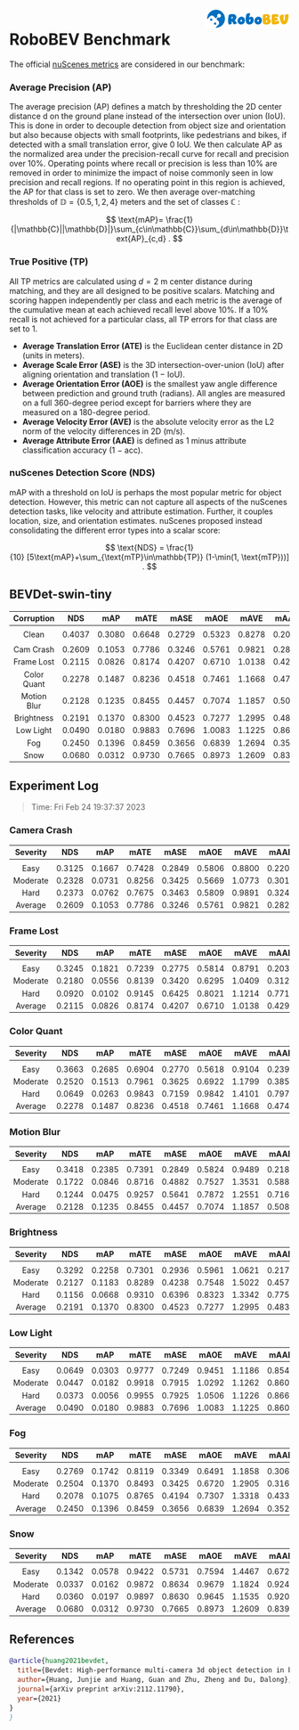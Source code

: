 <img src="..\figs\logo2.png" align="right" width="30%">

# RoboBEV Benchmark

The official [nuScenes metrics](https://www.nuscenes.org/object-detection/?externalData=all&mapData=all&modalities=Any) are considered in our benchmark:

### Average Precision (AP)

The average precision (AP) defines a match by thresholding the 2D center distance d on the ground plane instead of the intersection over union (IoU). This is done in order to decouple detection from object size and orientation but also because objects with small footprints, like pedestrians and bikes, if detected with a small translation error, give $0$ IoU.
We then calculate AP as the normalized area under the precision-recall curve for recall and precision over 10%. Operating points where recall or precision is less than $10$% are removed in order to minimize the impact of noise commonly seen in low precision and recall regions. If no operating point in this region is achieved, the AP for that class is set to zero. We then average over-matching thresholds of $\mathbb{D}=\{0.5, 1, 2, 4\}$ meters and the set of classes $\mathbb{C}$ :

$$
\text{mAP}= \frac{1}{|\mathbb{C}||\mathbb{D}|}\sum_{c\in\mathbb{C}}\sum_{d\in\mathbb{D}}\text{AP}_{c,d} .
$$

### True Positive (TP)

All TP metrics are calculated using $d=2$ m center distance during matching, and they are all designed to be positive scalars. Matching and scoring happen independently per class and each metric is the average of the cumulative mean at each achieved recall level above $10$%. If a $10$% recall is not achieved for a particular class, all TP errors for that class are set to $1$. 

- **Average Translation Error (ATE)** is the Euclidean center distance in 2D (units in meters). 
- **Average Scale Error (ASE)** is the 3D intersection-over-union (IoU) after aligning orientation and translation ($1$ − IoU).
- **Average Orientation Error (AOE)** is the smallest yaw angle difference between prediction and ground truth (radians). All angles are measured on a full $360$-degree period except for barriers where they are measured on a $180$-degree period.
- **Average Velocity Error (AVE)** is the absolute velocity error as the L2 norm of the velocity differences in 2D (m/s).
- **Average Attribute Error (AAE)** is defined as $1$ minus attribute classification accuracy ($1$ − acc).

### nuScenes Detection Score (NDS)

mAP with a threshold on IoU is perhaps the most popular metric for object detection. However, this metric can not capture all aspects of the nuScenes detection tasks, like velocity and attribute estimation. Further, it couples location, size, and orientation estimates. nuScenes proposed instead consolidating the different error types into a scalar score:

$$
\text{NDS} = \frac{1}{10} [5\text{mAP}+\sum_{\text{mTP}\in\mathbb{TP}} (1-\min(1, \text{mTP}))] .
$$


## BEVDet-swin-tiny

| **Corruption** | **NDS** | **mAP** | **mATE** | **mASE** | **mAOE** | **mAVE** | **mAAE** |
| :------------: | :-----: | :-----: | :------: | :------: | :------: | :------: | :------: |
|                |         |         |          |          |          |          |          |
|     Clean      | 0.4037 | 0.3080 | 0.6648 | 0.2729 | 0.5323 | 0.8278 | 0.2050 |
|                |         |         |          |          |          |          |          |
|   Cam Crash    | 0.2609    | 0.1053    | 0.7786     | 0.3246     | 0.5761     | 0.9821     | 0.2822     |
|   Frame Lost   | 0.2115    | 0.0826    | 0.8174     | 0.4207     | 0.6710     | 1.0138     | 0.4294     |
|  Color Quant   | 0.2278    | 0.1487    | 0.8236     | 0.4518     | 0.7461     | 1.1668     | 0.4742     |
|  Motion Blur   | 0.2128    | 0.1235    | 0.8455     | 0.4457     | 0.7074     | 1.1857     | 0.5080     |
|   Brightness   | 0.2191    | 0.1370    | 0.8300     | 0.4523     | 0.7277     | 1.2995     | 0.4833     |
|   Low Light    | 0.0490    | 0.0180    | 0.9883     | 0.7696     | 1.0083     | 1.1225     | 0.8607     |
|      Fog       | 0.2450    | 0.1396    | 0.8459     | 0.3656     | 0.6839     | 1.2694     | 0.3520     |
|      Snow      | 0.0680    | 0.0312    | 0.9730     | 0.7665     | 0.8973     | 1.2609     | 0.8393     |


## Experiment Log

> Time: Fri Feb 24 19:37:37 2023


### Camera Crash

| **Severity** | **NDS** | **mAP** | **mATE** | **mASE** | **mAOE** | **mAVE** | **mAAE** |
| :----------: | :-----: | :-----: | :------: | :------: | :------: | :------: | :------: |
|              |         |         |          |          |          |          |          |
|     Easy     | 0.3125    | 0.1667    | 0.7428     | 0.2849     | 0.5806     | 0.8800     | 0.2201     |
|   Moderate   | 0.2328    | 0.0731    | 0.8256     | 0.3425     | 0.5669     | 1.0773     | 0.3019     |
|     Hard     | 0.2373    | 0.0762    | 0.7675     | 0.3463     | 0.5809     | 0.9891     | 0.3246     |
|   Average    | 0.2609    | 0.1053    | 0.7786     | 0.3246     | 0.5761     | 0.9821     | 0.2822     |


### Frame Lost

| **Severity** | **NDS** | **mAP** | **mATE** | **mASE** | **mAOE** | **mAVE** | **mAAE** |
| :----------: | :-----: | :-----: | :------: | :------: | :------: | :------: | :------: |
|              |         |         |          |          |          |          |          |
|     Easy     | 0.3245    | 0.1821    | 0.7239     | 0.2775     | 0.5814     | 0.8791     | 0.2037     |
|   Moderate   | 0.2180    | 0.0556    | 0.8139     | 0.3420     | 0.6295     | 1.0409     | 0.3125     |
|     Hard     | 0.0920    | 0.0102    | 0.9145     | 0.6425     | 0.8021     | 1.1214     | 0.7719     |
|   Average    | 0.2115    | 0.0826    | 0.8174     | 0.4207     | 0.6710     | 1.0138     | 0.4294     |


### Color Quant

| **Severity** | **NDS** | **mAP** | **mATE** | **mASE** | **mAOE** | **mAVE** | **mAAE** |
| :----------: | :-----: | :-----: | :------: | :------: | :------: | :------: | :------: |
|              |         |         |          |          |          |          |          |
|     Easy     | 0.3663    | 0.2685    | 0.6904     | 0.2770     | 0.5618     | 0.9104     | 0.2393     |
|   Moderate   | 0.2520    | 0.1513    | 0.7961     | 0.3625     | 0.6922     | 1.1799     | 0.3854     |
|     Hard     | 0.0649    | 0.0263    | 0.9843     | 0.7159     | 0.9842     | 1.4101     | 0.7979     |
|   Average    | 0.2278    | 0.1487    | 0.8236     | 0.4518     | 0.7461     | 1.1668     | 0.4742     |


### Motion Blur

| **Severity** | **NDS** | **mAP** | **mATE** | **mASE** | **mAOE** | **mAVE** | **mAAE** |
| :----------: | :-----: | :-----: | :------: | :------: | :------: | :------: | :------: |
|              |         |         |          |          |          |          |          |
|     Easy     | 0.3418    | 0.2385    | 0.7391     | 0.2849     | 0.5824     | 0.9489     | 0.2189     |
|   Moderate   | 0.1722    | 0.0846    | 0.8716     | 0.4882     | 0.7527     | 1.3531     | 0.5882     |
|     Hard     | 0.1244    | 0.0475    | 0.9257     | 0.5641     | 0.7872     | 1.2551     | 0.7168     |
|   Average    | 0.2128    | 0.1235    | 0.8455     | 0.4457     | 0.7074     | 1.1857     | 0.5080     |


### Brightness

| **Severity** | **NDS** | **mAP** | **mATE** | **mASE** | **mAOE** | **mAVE** | **mAAE** |
| :----------: | :-----: | :-----: | :------: | :------: | :------: | :------: | :------: |
|              |         |         |          |          |          |          |          |
|     Easy     | 0.3292    | 0.2258    | 0.7301     | 0.2936     | 0.5961     | 1.0621     | 0.2176     |
|   Moderate   | 0.2127    | 0.1183    | 0.8289     | 0.4238     | 0.7548     | 1.5022     | 0.4571     |
|     Hard     | 0.1156    | 0.0668    | 0.9310     | 0.6396     | 0.8323     | 1.3342     | 0.7753     |
|   Average    | 0.2191    | 0.1370    | 0.8300     | 0.4523     | 0.7277     | 1.2995     | 0.4833     |


### Low Light

| **Severity** | **NDS** | **mAP** | **mATE** | **mASE** | **mAOE** | **mAVE** | **mAAE** |
| :----------: | :-----: | :-----: | :------: | :------: | :------: | :------: | :------: |
|              |         |         |          |          |          |          |          |
|     Easy     | 0.0649    | 0.0303    | 0.9777     | 0.7249     | 0.9451     | 1.1186     | 0.8546     |
|   Moderate   | 0.0447    | 0.0182    | 0.9918     | 0.7915     | 1.0292     | 1.1262     | 0.8607     |
|     Hard     | 0.0373    | 0.0056    | 0.9955     | 0.7925     | 1.0506     | 1.1226     | 0.8669     |
|   Average    | 0.0490    | 0.0180    | 0.9883     | 0.7696     | 1.0083     | 1.1225     | 0.8607     |


### Fog

| **Severity** | **NDS** | **mAP** | **mATE** | **mASE** | **mAOE** | **mAVE** | **mAAE** |
| :----------: | :-----: | :-----: | :------: | :------: | :------: | :------: | :------: |
|              |         |         |          |          |          |          |          |
|     Easy     | 0.2769    | 0.1742    | 0.8119     | 0.3349     | 0.6491     | 1.1858     | 0.3061     |
|   Moderate   | 0.2504    | 0.1370    | 0.8493     | 0.3425     | 0.6720     | 1.2905     | 0.3168     |
|     Hard     | 0.2078    | 0.1075    | 0.8765     | 0.4194     | 0.7307     | 1.3318     | 0.4331     |
|   Average    | 0.2450    | 0.1396    | 0.8459     | 0.3656     | 0.6839     | 1.2694     | 0.3520     |


### Snow

| **Severity** | **NDS** | **mAP** | **mATE** | **mASE** | **mAOE** | **mAVE** | **mAAE** |
| :----------: | :-----: | :-----: | :------: | :------: | :------: | :------: | :------: |
|              |         |         |          |          |          |          |          |
|     Easy     | 0.1342    | 0.0578    | 0.9422     | 0.5731     | 0.7594     | 1.4467     | 0.6721     |
|   Moderate   | 0.0337    | 0.0162    | 0.9872     | 0.8634     | 0.9679     | 1.1824     | 0.9249     |
|     Hard     | 0.0360    | 0.0197    | 0.9897     | 0.8630     | 0.9645     | 1.1535     | 0.9209     |
|   Average    | 0.0680    | 0.0312    | 0.9730     | 0.7665     | 0.8973     | 1.2609     | 0.8393     |



## References

```bib
@article{huang2021bevdet,
  title={Bevdet: High-performance multi-camera 3d object detection in bird-eye-view},
  author={Huang, Junjie and Huang, Guan and Zhu, Zheng and Du, Dalong},
  journal={arXiv preprint arXiv:2112.11790},
  year={2021}
}
}
```